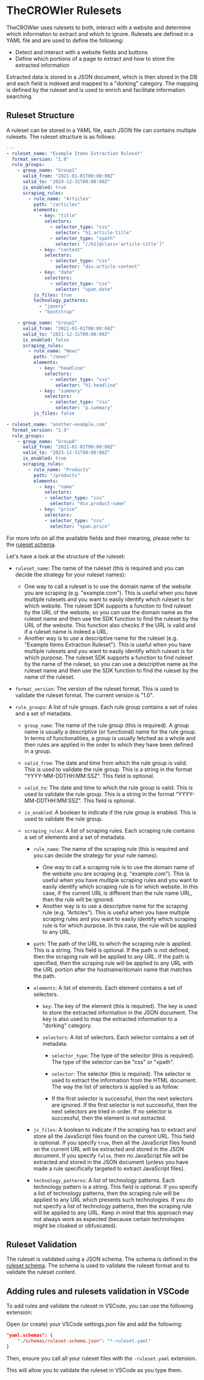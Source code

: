# TheCROWler Rulesets

TheCROWler uses rulesets to both, interact with a website and determine which
information to extract and which to ignore. Rulesets are defined in a YAML file
and are used to define the following:

- Detect and interact with a website fields and buttons
- Define which portions of a page to extract and how to store the extracted
  information

Extracted data is stored in a JSON document, which is then stored in the DB and
each field is indexed and mapped to a "dorking" category. The mapping is defined
by the ruleset and is used to enrich and facilitate information searching.

## Ruleset Structure

A ruleset can be stored in a YAML file, each JSON file can contains multiple
rulesets. The ruleset structure is as follows:

```yaml
---
- ruleset_name: "Example Items Extraction Ruleset"
  format_version: "1.0"
  rule_groups:
    - group_name: "Group1"
      valid_from: "2021-01-01T00:00:00Z"
      valid_to: "2029-12-31T00:00:00Z"
      is_enabled: true
      scraping_rules:
        - rule_name: "Articles"
          path: "/articles"
          elements:
            - key: "title"
              selectors:
                - selector_type: "css"
                  selector: "h1.article-title"
                - selector_type: "xpath"
                  selector: "//h1[@class='article-title']"
            - key: "content"
              selectors:
                - selector_type: "css"
                  selector: "div.article-content"
            - key: "date"
              selectors:
                - selector_type: "css"
                  selector: "span.date"
          js_files: true
          technology_patterns:
            - "jquery"
            - "bootstrap"

    - group_name: "Group2"
      valid_from: "2021-01-01T00:00:00Z"
      valid_to: "2021-12-31T00:00:00Z"
      is_enabled: false
      scraping_rules:
        - rule_name: "News"
          path: "/news"
          elements:
            - key: "headline"
              selectors:
                - selector_type: "css"
                  selector: "h1.headline"
            - key: "summary"
              selectors:
                - selector_type: "css"
                  selector: "p.summary"
          js_files: false

- ruleset_name: "another-example.com"
  format_version: "1.0"
  rule_groups:
    - group_name: "GroupA"
      valid_from: "2021-01-01T00:00:00Z"
      valid_to: "2023-12-31T00:00:00Z"
      is_enabled: true
      scraping_rules:
        - rule_name: "Products"
          path: "/products"
          elements:
            - key: "name"
              selectors:
              - selector_type: "css"
                selector: "div.product-name"
            - key: "price"
              selectors:
              - selector_type: "css"
                selector: "span.price"

```

For more info on all the available fields and their meaning, please refer to the
[ruleset schema](./schemas/ruleset-schema.json).

Let's have a look at the structure of the ruleset:

- `ruleset_name`: The name of the ruleset (this is required and you can decide
  the strategy for your ruleset names):
  - One way to call a ruleset is to use the domain name of the website you are
    scraping (e.g. "example.com"). This is useful when you have multiple
    rulesets and you want to easily identify which ruleset is for which
    website. The ruleset SDK supports a function to find ruleset by the URL of
    the website, so you can use the domain name as the ruleset name and then
    use the SDK function to find the ruleset by the URL of the website. This
    function also checks if the URL is valid and if a ruleset name is indeed a
    URL.
  - Another way is to use a descriptive name for the ruleset (e.g. "Example
    Items Extraction Ruleset"). This is useful when you have multiple rulesets
    and you want to easily identify which ruleset is for which purpose. The
    ruleset SDK supports a function to find ruleset by the name of the ruleset,
    so you can use a descriptive name as the ruleset name and then use the SDK
    function to find the ruleset by the name of the ruleset.

- `format_version`: The version of the ruleset format. This is used to validate
  the ruleset format. The current version is "1.0".

- `rule_groups`: A list of rule groups. Each rule group contains a set of rules
  and a set of metadata.

  - `group_name`: The name of the rule group (this is required). A group name is
    usually a descriptive (or functional) name for the rule group. In terms of
    functionalities, a group is usually fetched as a whole and then rules are
    applied in the order to which they have been defined in a group.

  - `valid_from`: The date and time from which the rule group is valid. This is
    used to validate the rule group. This is a string in the format
    "YYYY-MM-DDTHH:MM:SSZ". This field is optional.

  - `valid_to`: The date and time to which the rule group is valid. This is used
    to validate the rule group. This is a string in the format
    "YYYY-MM-DDTHH:MM:SSZ". This field is optional.

  - `is_enabled`: A boolean to indicate if the rule group is enabled. This is
    used to validate the rule group.

  - `scraping_rules`: A list of scraping rules. Each scraping rule contains a set
    of elements and a set of metadata.

    - `rule_name`: The name of the scraping rule (this is required and you can
      decide the strategy for your rule names):
      - One way to call a scraping rule is to use the domain name of the website
        you are scraping (e.g. "example.com"). This is useful when you have
        multiple scraping rules and you want to easily identify which scraping
        rule is for which website. In this case, if the current URL is different
        than the rule name URL, then the rule will be ignored.
      - Another way is to use a descriptive name for the scraping rule
        (e.g. "Articles"). This is useful when you have multiple scraping rules
        and you want to easily identify which scraping rule is for which
        purpose. In this case, the rule will be applied to any URL.

    - `path`: The path of the URL to which the scraping rule is applied. This is
      a string. This field is optional. If the path is not defined, then the
      scraping rule will be applied to any URL. If the path is specified, then
      the scraping rule will be applied to any URL with the URL portion after
      the hostname/domain name that matches the path.

    - `elements`: A list of elements. Each element contains a set of selectors.

      - `key`: The key of the element (this is required). The key is used to
        store the extracted information in the JSON document. The key is also
        used to map the extracted information to a "dorking" category.

      - `selectors`: A list of selectors. Each selector contains a set of
        metadata.

        - `selector_type`: The type of the selector (this is required). The type
          of the selector can be "css" or "xpath".

        - `selector`: The selector (this is required). The selector is used to
          extract the information from the HTML document.
        The way the list of selectors is applied is as follow:
        - If the first selector is successful, then the next selectors are
          ignored. If the first selector is not successful, then the next
          selectors are tried in order. If no selector is successful, then the
          element is not extracted.

    - `js_files`: A boolean to indicate if the scraping has to extract and store
      all the JavaScript files found on the current URL. This field is optional.
      If you specify `true`, then all the JavaScript files found on the current
      URL will be extracted and stored in the JSON document. If you specify
      `false`, then no JavaScript file will be extracted and stored in the JSON
      document (unless you have made a rule specifically targeted to extract
      JavaScript files).

    - `technology_patterns`: A list of technology patterns. Each technology
      pattern is a string. This field is optional. If you specify a list of
      technology patterns, then the scraping rule will be applied to any URL
      which presents such technologies. If you do not specify a list of
      technology patterns, then the scraping rule will be applied to any URL.
      Keep in mind that this approach may not always work as expected (because
      certain technologies might be cloaked or obfuscated).

## Ruleset Validation

The ruleset is validated using a JSON schema. The schema is defined in the
[ruleset schema](./schemas/ruleset-schema.json). The schema is used to validate
the ruleset format and to validate the ruleset content.

## Adding rules and rulesets validation in VSCode

To add rules and validate the ruleset in VSCode, you can use the following
extension:

Open (or create) your VSCode settings.json file and add the following:

```json
"yaml.schemas": {
    "./schemas/ruleset-schema.json": "*-ruleset.yaml"
}
```

Then, ensure you call all your ruleset files with the `-ruleset.yaml` extension.

This will allow you to validate the ruleset in VSCode as you type them.
